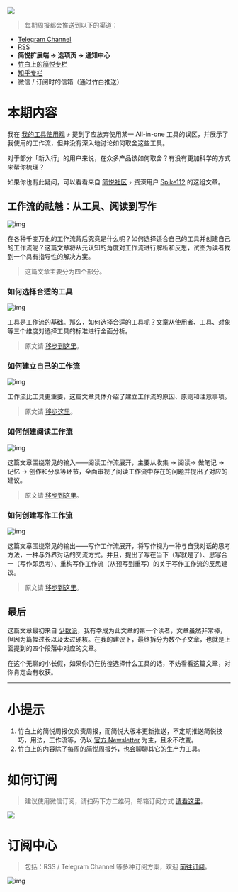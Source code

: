 ![](https://z3.ax1x.com/2021/11/25/oAVJSA.png)

> 每期周报都会推送到以下的渠道：

- [Telegram Channel](https://t.me/simpread/368)
- [RSS](https://rss.simpread.pro/feed)
- **简悦扩展端 → 选项页 → 通知中心**
- [竹白上的简悦专栏](https://simpread.zhubai.love)
- [知乎专栏](https://zhuanlan.zhihu.com/p/492900692)
- 微信 / 订阅时的信箱（通过竹白推送）

# 本期内容

我在 [我的工具使用观](https://sspai.com/post/71576) ⤴️ 提到了应放弃使用某一 All-in-one 工具的误区，并展示了我使用的工作流，但并没有深入地讨论如何取舍这些工具。

对于部分「新入行」的用户来说，在众多产品该如何取舍？有没有更加科学的方式来帮你梳理？

如果你也有此疑问，可以看看来自 [简悦社区](https://t.me/simpread) ⤴️ 资深用户 [Spike112](https://www.zhihu.com/column/c_1381183874400116736) 的这组文章。

## 工作流的祛魅：从工具、阅读到写作

![img](https://imgs.zhubai.love/595309f33da14f40b4923384563bcd88.png)

在各种千变万化的工作流背后究竟是什么呢？如何选择适合自己的工具并创建自己的工作流呢？这篇文章将从元认知的角度对工作流进行解析和反思，试图为读者找到一个具有指导性的解决方案。

> 这篇文章主要分为四个部分。

### 如何选择合适的工具

![img](https://imgs.zhubai.love/49879c1838454815905cf2c7f88456ec.png)

工具是工作流的基础。那么，如何选择合适的工具呢？文章从使用者、工具、对象等三个维度对选择工具的标准进行全面分析。

> 原文请 [移步到这里](https://zhuanlan.zhihu.com/p/487462175)。

### 如何建立自己的工作流

![img](https://imgs.zhubai.love/d4776ccd99e04725b5ce8e8dc58fc435.png)

工作流比工具更重要，这篇文章具体介绍了建立工作流的原因、原则和注意事项。

> 原文请 [移步这里](https://zhuanlan.zhihu.com/p/486392446)。

### 如何创建阅读工作流

![img](https://imgs.zhubai.love/17e1c08a63834054997ac011dee82c56.png)

这篇文章围绕常见的输入——阅读工作流展开，主要从收集 → 阅读→ 做笔记 → 记忆 → 创作和分享等环节，全面审视了阅读工作流中存在的问题并提出了对应的建议。

> 原文请 [移步到这里](https://zhuanlan.zhihu.com/p/486392695)。

### 如何创建写作工作流

![img](https://imgs.zhubai.love/f4ce8882bd704abb9d895c951537541f.png)

这篇文章围绕常见的输出——写作工作流展开，将写作视为一种与自我对话的思考方法，一种与外界对话的交流方式。并且，提出了写在当下（写就是了）、思写合一（写作即思考）、重构写作工作流（从预写到重写）的关于写作工作流的反思建议。

> 原文请 [移步到这里](https://zhuanlan.zhihu.com/p/486392874)。

## 最后

这篇文章最初来自 [少数派](https://sspai.com/post/71658)，我有幸成为此文章的第一个读者，文章虽然非常棒，但因为篇幅过长以及太过硬核。在我的建议下，最终拆分为数个子文章，也就是上面提到的四个段落中对应的文章。

在这个无聊的小长假，如果你仍在彷徨选择什么工具的话，不妨看看这篇文章，对你肯定会有收获。

***

# 小提示

1. 竹白上的简悦周报仅负责周报，而简悦大版本更新推送，不定期推送简悦技巧，用法，工作流等，仍以 [官方 Newsletter](http://newsletter.simpread.pro/ ) 为主，且永不改变。
2. 竹白上的内容除了每周的简悦周报外，也会聊聊其它的生产力工具。

# 如何订阅

> 建议使用微信订阅，请扫码下方二维码，邮箱订阅方式 [请看这里](https://simpread.zhubai.love/)。

![](https://cdn.jsdelivr.net/gh/23784148/upload-images@main/simpered/notice/weekly@zhubai_small.png)

# 订阅中心

> 包括：RSS / Telegram Channel 等多种订阅方案，欢迎 [前往订阅](https://simpread.pro/subscribe)。

![img](https://imgs.zhubai.love/d0e806ddd44c42018b77780e3e0f1e64.png)
